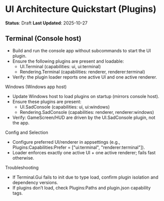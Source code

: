 # UI Architecture Quickstart (Plugins)

**Status**: Draft
**Last Updated**: 2025-10-27

## Terminal (Console host)

- Build and run the console app without subcommands to start the UI plugin.
- Ensure the following plugins are present and loadable:
  - UI.Terminal (capabilities: ui, ui:terminal)
  - Rendering.Terminal (capabilities: renderer, renderer:terminal)
- Verify: the plugin loader reports one active UI and one active renderer.

Windows (Windows app host)

- Update Windows host to load plugins on startup (mirrors console host).
- Ensure these plugins are present:
  - UI.SadConsole (capabilities: ui, ui:windows)
  - Rendering.SadConsole (capabilities: renderer, renderer:windows)
- Verify: GameScreen/HUD are driven by the UI.SadConsole plugin, not the app.

Config and Selection

- Configure preferred UI/renderer in appsettings (e.g., Plugins:Capabilities:Prefer = ["ui:terminal", "renderer:terminal"]).
- Loader enforces exactly one active UI + one active renderer; fails fast otherwise.

Troubleshooting

- If Terminal.Gui fails to init due to type load, confirm plugin isolation and dependency versions.
- If plugins don’t load, check Plugins:Paths and plugin.json capability tags.
